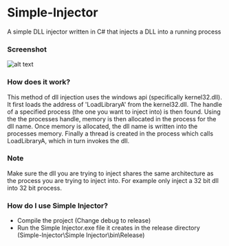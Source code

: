 # Simple-Injector
A simple DLL injector written in C# that injects a DLL into a running process

### Screenshot
![alt text](https://i.imgur.com/7pPS763.png)

### How does it work?
This method of dll injection uses the windows api (specifically kernel32.dll). It first loads the address of 'LoadLibraryA' from the kernel32.dll. The handle of a specified process (the one you want to inject into) is then found. Using the the processes handle, memory is then allocated in the process for the dll name. Once memory is allocated, the dll name is written into the processes memory. Finally a thread is created in the process which calls LoadLibraryA, which in turn invokes the dll.

### Note
Make sure the dll you are trying to inject shares the same architecture as the process you are trying to inject into. For example only inject a 32 bit dll into 32 bit process. 

### How do I use Simple Injector?
* Compile the project (Change debug to release)
* Run the Simple Injector.exe file it creates in the release directory (Simple-Injector\Simple Injector\bin\Release)
